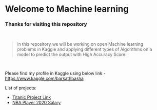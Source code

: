 # Welcome to Machine learning
### Thanks for visiting this repository 

<br>

 > In this repository we will be working on open Machine learning problems in Kaggle and applying different types of Algorithms on a model to predict the output with High Accuracy Score.

<br>

Please find my profile in Kaggle using below link - https://www.kaggle.com/barkathbasha

List of projects:
- [Titanic Project Link](../tree/main/Titanic%20-%20Predict%20survival)
- [NBA Player 2020 Salary](../tree/main/NBA%20Player%202020%20Salary%20Prediction)
